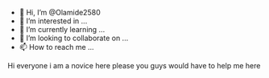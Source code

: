 - 👋 Hi, I’m @Olamide2580
- 👀 I’m interested in ...
- 🌱 I’m currently learning ...
- 💞️ I’m looking to collaborate on ...
- 📫 How to reach me ...

<!---
Olamide2580/Olamide2580 is a ✨ special ✨ repository because its `README.md` (this file) appears on your GitHub profile.
You can click the Preview link to take a look at your changes.
---> Hi everyone i am a novice here please you guys would have to help me here
